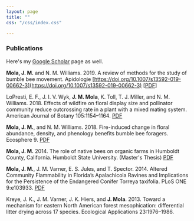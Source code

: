 ```yaml
---
layout: page
title: ""
css: "/css/index.css"

---
```


### Publications

Here's my [Google Scholar](https://scholar.google.com/citations?user=r9e-7i0AAAAJ&hl=en&oi=ao) page as well. 

**Mola, J. M.** and N. M. Williams. 2019. A review of methods for the study of bumble bee movement. Apidologie [https://doi.org/10.1007/s13592-019-00662-3](https://doi.org/10.1007/s13592-019-00662-3) [[PDF](/pubs/Mola_Williams_Apidologie_2019.pdf)]

LoPresti, E. F., J. I. V. Wyk, **J. M. Mola**, K. Toll, T. J. Miller, and N. M. Williams. 2018. Effects of wildfire on floral display size and pollinator community reduce outcrossing rate in a plant with a mixed mating system. American Journal of Botany 105:1154–1164. [PDF](/pubs/LoPresti_AJB_2018.pdf)

**Mola, J. M.**, and N. M. Williams. 2018. Fire-induced change in floral abundance, density, and phenology benefits bumble bee foragers. Ecosphere 9. [PDF](/pubs/Mola_Williams_Ecosphere_2018.pdf)

**Mola, J. M.** 2014. The role of native bees on organic farms in Humboldt County, California. Humboldt State University. (Master's Thesis) [PDF](/pubs/mola_john_m_Sp2014.pdf)

**Mola, J. M.**, J. M. Varner, E. S. Jules, and T. Spector. 2014. Altered Community Flammability in Florida’s Apalachicola Ravines and Implications for the Persistence of the Endangered Conifer Torreya taxifolia. PLoS ONE 9:e103933. [PDF](/pubs/Mola_PLOS_2014.pdf)

Kreye, J. K., J. M. Varner, J. K. Hiers, and **J. Mola**. 2013. Toward a mechanism for eastern North American forest mesophication: differential litter drying across 17 species. Ecological Applications 23:1976–1986.

